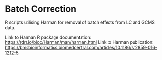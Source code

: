 # Batch Correction

R scripts utilising Harman for removal of batch effects from LC and GCMS data.

Link to Harman R package documentation: https://rdrr.io/bioc/Harman/man/harman.html
Link to Harman publication: https://bmcbioinformatics.biomedcentral.com/articles/10.1186/s12859-016-1212-5
